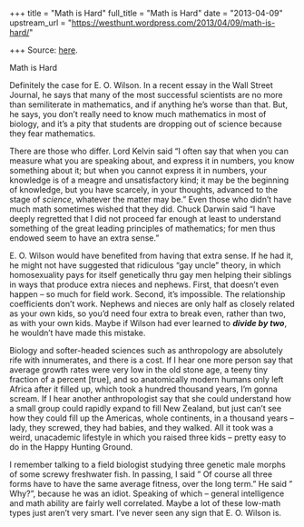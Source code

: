 +++
title = "Math is Hard"
full_title = "Math is Hard"
date = "2013-04-09"
upstream_url = "https://westhunt.wordpress.com/2013/04/09/math-is-hard/"

+++
Source: [here](https://westhunt.wordpress.com/2013/04/09/math-is-hard/).

Math is Hard

Definitely the case for E. O. Wilson. In a recent essay in the Wall
Street Journal, he says that many of the most successful scientists are
no more than semiliterate in mathematics, and if anything he’s worse
than that. But, he says, you don’t really need to know much mathematics
in most of biology, and it’s a pity that students are dropping out of
science because they fear mathematics.

There are those who differ. Lord Kelvin said “I often say that when you
can measure what you are speaking about, and express it in numbers, you
know something about it; but when you cannot express it in numbers, your
knowledge is of a meagre and unsatisfactory kind; it may be the
beginning of knowledge, but you have scarcely, in your thoughts,
advanced to the stage of *science*, whatever the matter may be.” Even
those who didn’t have much math sometimes wished that they did. Chuck
Darwin said “I have deeply regretted that I did not proceed far enough
at least to understand something of the great leading principles of
mathematics; for men thus endowed seem to have an extra sense.”

E. O. Wilson would have benefited from having that extra sense. If he
had it, he might not have suggested that ridiculous “gay uncle” theory,
in which homosexuality pays for itself genetically thru gay men helping
their siblings in ways that produce extra nieces and nephews. First,
that doesn’t even happen – so much for field work. Second, it’s
impossible. The relationship coefficients don’t work. Nephews and
nieces are only half as closely related as your own kids, so you’d need
four extra to break even, rather than two, as with your own kids. Maybe
if Wilson had ever learned to ***divide by two***, he wouldn’t have made
this mistake.

Biology and softer-headed sciences such as anthropology are absolutely
rife with innumerates, and there is a cost. If I hear one more person
say that average growth rates were very low in the old stone age, a
teeny tiny fraction of a percent \[true\], and so anatomically modern
humans only left Africa after it filled up, which took a hundred
thousand years, I’m gonna scream. If I hear another anthropologist say
that she could understand how a small group could rapidly expand to fill
New Zealand, but just can’t see how they could fill up the Americas,
whole continents, in a thousand years – lady, they screwed, they had
babies, and they walked. All it took was a weird, unacademic lifestyle
in which you raised three kids – pretty easy to do in the Happy Hunting
Ground.

I remember talking to a field biologist studying three genetic male
morphs of some screwy freshwater fish. In passing, I said ” Of course
all three forms have to have the same average fitness, over the long
term.” He said ” Why?”, because he was an idiot. Speaking of which –
general intelligence and math ability are fairly well correlated. Maybe
a lot of these low-math types just aren’t very smart. I’ve never seen
any sign that E. O. Wilson is.















# 

